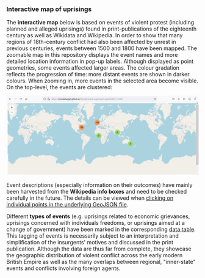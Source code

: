 ### Interactive map of uprisings

The **interactive map** below is based on events of violent protest (including planned and alleged uprisings) found in print-publications of the eighteenth century as well as Wikidata and Wikipedia. In order to show that many regions of 18th-century conflict had also been affected by unrest in previous centuries, events between 1500 and 1800 have been mapped. The zoomable map in this repository displays the event names and more detailed location information in pop-up labels. Although displayed as point geometries, some events affected larger areas. The colour gradation reflects the progression of time: more distant events are shown in darker colours. When zooming in, more events in the selected area become visible. On the top-level, the events are clustered:

[<img src="./assets/MAP_screenshot-events.png"/>](https://monikabarget.github.io/Revolts/event-map/event-map.html)

Event descriptions (especially information on their outcomes) have mainly been harvested from the **Wikipedia info boxes** and need to be checked carefully in the future. The details can be viewed when <a href="https://github.com/MonikaBarget/Revolts/blob/master/MAP_events.geojson">clicking on individual points in the underlying GeoJSON file</a>.

Different **types of events** (e.g. uprisings related to economic grievances, uprisings concerned with individuals freedoms, or uprisings aimed at a change of government) have been marked in the corresponding [data table](https://github.com/MonikaBarget/Revolts/blob/master/TABLE_events_1513-1819.csv). This tagging of events is necessarily subject to an interpretation and simplification of the insurgents' motives and discussed in the print publication. Although the data are thus far from complete, they showcase the geographic distribution of violent conflict across the early modern British Empire as well as the many overlaps between regional, "inner-state" events and conflicts involving foreign agents.

